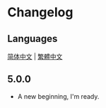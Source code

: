 # Changelog

## Languages

[简体中文](./CHANGELOG.zh-CN.md) | [繁體中文](./CHANGELOG.zh-TW.md)

## 5.0.0

- A new beginning, I'm ready.